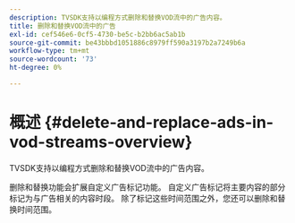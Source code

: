 ```yaml
---
description: TVSDK支持以编程方式删除和替换VOD流中的广告内容。
title: 删除和替换VOD流中的广告
exl-id: cef546e6-0cf5-4730-be5c-b2bb6ac5ab1b
source-git-commit: be43bbbd1051886c8979ff590a3197b2a7249b6a
workflow-type: tm+mt
source-wordcount: '73'
ht-degree: 0%

---
```


# 概述 {#delete-and-replace-ads-in-vod-streams-overview}

TVSDK支持以编程方式删除和替换VOD流中的广告内容。

删除和替换功能会扩展自定义广告标记功能。 自定义广告标记将主要内容的部分标记为与广告相关的内容时段。 除了标记这些时间范围之外，您还可以删除和替换时间范围。
